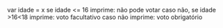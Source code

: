 var idade = x
se idade <= 16 
imprime: não pode votar 
caso não, se idade >16<18 
imprime: voto facultativo
caso não
imprime: voto obrigatório
